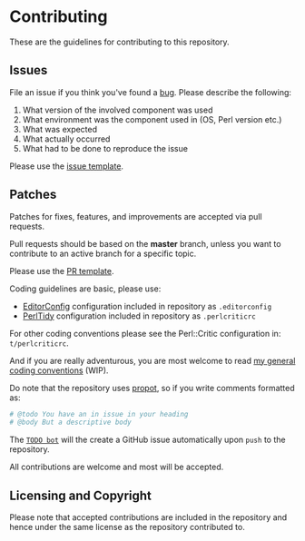 # Contributing

These are the guidelines for contributing to this repository.

## Issues

File an issue if you think you've found a [bug](https://en.wikipedia.org/wiki/Software_bug). Please describe the following:

1. What version of the involved component was used
2. What environment was the component used in (OS, Perl version etc.)
3. What was expected
4. What actually occurred
5. What had to be done to reproduce the issue

Please use the [issue template](https://github.com/jonasbn/perl-Business-GL-Postalcode/blob/master/.github/ISSUE_TEMPLATE.md).

## Patches

Patches for fixes, features, and improvements are accepted via pull requests.

Pull requests should be based on the **master** branch, unless you want to contribute to an active branch for a specific topic.

Please use the [PR template](https://github.com/jonasbn/perl-Business-GL-Postalcode/blob/master/.github/PULL_REQUEST_TEMPLATE.md).

Coding guidelines are basic, please use:

- [EditorConfig](http://editorconfig.org/) configuration included in repository as `.editorconfig`
- [PerlTidy](http://perltidy.sourceforge.net/) configuration included in repository as `.perlcriticrc`

For other coding conventions please see the Perl::Critic configuration in: `t/perlcriticrc`.

And if you are really adventurous, you are most welcome to read [my general coding conventions](https://gist.github.com/jonasbn/c2f703c68340384cfc61bb9c38adb2ff) (WIP).

Do note that the repository uses [propot](https://probot.github.io/), so if you write comments formatted as:

```perl
# @todo You have an in issue in your heading
# @body But a descriptive body 
```

The [`TODO bot`](https://probot.github.io/apps/todo/) will the create a GitHub issue automatically upon `push` to the repository.

All contributions are welcome and most will be accepted.

## Licensing and Copyright

Please note that accepted contributions are included in the repository and hence under the same license as the repository contributed to.
